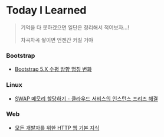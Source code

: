 # Today I Learned

> 기억을 다 못하겠으면 일단은 정리해서 적어보자...!
>
> 차곡차곡 쌓이면 언젠간 커질 거야

### Bootstrap

- [Bootstrap 5.X 수평 방향 명칭 변화](https://github.com/TenJeong/TIL/blob/054d875cb51d5b44e717ecda3986a5b9eaa25f9a/Bootstrap/Bootstrap%205.X%20%EC%88%98%ED%8F%89%20%EB%B0%A9%ED%96%A5%20%EB%AA%85%EC%B9%AD%20%EB%B3%80%ED%99%94.md)

### Linux

- [SWAP 메모리 할당하기 - 클라우드 서비스의 인스턴스 프리즈 해결](https://github.com/TenJeong/TIL/blob/054d875cb51d5b44e717ecda3986a5b9eaa25f9a/Linux/SWAP%20%EB%A9%94%EB%AA%A8%EB%A6%AC%20%ED%95%A0%EB%8B%B9%ED%95%98%EA%B8%B0%20-%20%ED%81%B4%EB%9D%BC%EC%9A%B0%EB%93%9C%20%EC%84%9C%EB%B9%84%EC%8A%A4%EC%9D%98%20%EC%9D%B8%EC%8A%A4%ED%84%B4%EC%8A%A4%20%ED%94%84%EB%A6%AC%EC%A6%88%20%ED%95%B4%EA%B2%B0.md)

### Web

- [모든 개발자를 위한 HTTP 웹 기본 지식](https://github.com/TenJeong/TIL/blob/054d875cb51d5b44e717ecda3986a5b9eaa25f9a/Web/%EB%AA%A8%EB%93%A0%20%EA%B0%9C%EB%B0%9C%EC%9E%90%EB%A5%BC%20%EC%9C%84%ED%95%9C%20HTTP%20%EC%9B%B9%20%EA%B8%B0%EB%B3%B8%20%EC%A7%80%EC%8B%9D.md)
